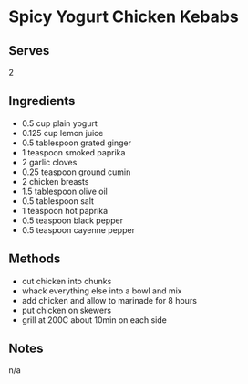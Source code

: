 # Spicy Yogurt Chicken Kebabs

## Serves
2

## Ingredients
 - 0.5 cup plain yogurt
 - 0.125 cup lemon juice
 - 0.5 tablespoon grated ginger
 - 1 teaspoon smoked paprika
 - 2 garlic cloves
 - 0.25 teaspoon ground cumin
 - 2 chicken breasts
 - 1.5 tablespoon olive oil
 - 0.5 tablespoon salt
 - 1 teaspoon hot paprika
 - 0.5 teaspoon black pepper
 - 0.5 teaspoon cayenne pepper

## Methods
 - cut chicken into chunks
 - whack everything else into a bowl and mix
 - add chicken and allow to marinade for 8 hours
 - put chicken on skewers
 - grill at 200C about 10min on each side

## Notes
n/a

